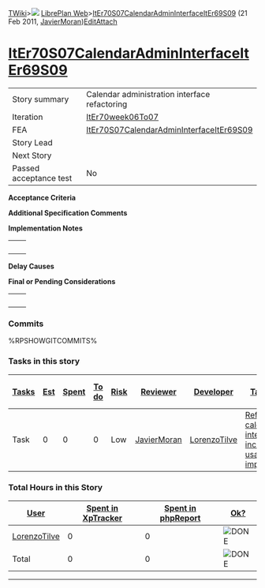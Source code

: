 [TWiki](Main_WebHome)&gt;![](/twiki/pub/TWiki/TWikiDocGraphics/web-bg-small.gif) [LibrePlan Web](LibrePlan_WebHome)&gt;[ItEr70S07CalendarAdminInterfaceItEr69S09](LibrePlan_ItEr70S07CalendarAdminInterfaceItEr69S09 "Topic revision: 2 (21 Feb 2011 - 12:34:52)") (21 Feb 2011, [JavierMoran](Main_JavierMoran))[Edit](LibrePlan_ItEr70S07CalendarAdminInterfaceItEr69S09?t=1520343660 "Edit this topic text")[Attach](/twiki/bin/attach/LibrePlan/ItEr70S07CalendarAdminInterfaceItEr69S09 "Attach an image or document to this topic")  

 [ItEr70S07CalendarAdminInterfaceItEr69S09](LibrePlan_ItEr70S07CalendarAdminInterfaceItEr69S09)
===============================================================================================

|                        |                                                                                                |
|------------------------|------------------------------------------------------------------------------------------------|
| Story summary          | Calendar administration interface refactoring                                                  |
| Iteration              | [ItEr70week06To07](LibrePlan_ItEr70week06To07)                                                 |
| FEA                    | [ItEr70S07CalendarAdminInterfaceItEr69S09](LibrePlan_ItEr70S07CalendarAdminInterfaceItEr69S09) |
| Story Lead             |                                                                                                |
| Next Story             |                                                                                                |
| Passed acceptance test | No                                                                                             |

**Acceptance Criteria**

**Additional Specification Comments**

**Implementation Notes**

|     |     |
|-----|-----|
|     |     |

**Delay Causes**

**Final or Pending Considerations**

|     |     |
|-----|-----|
|     |     |

###  Commits

%RPSHOWGITCOMMITS%

###  Tasks in this story

| [Tasks](LibrePlan_ItEr70S07CalendarAdminInterfaceItEr69S09?sortcol=0;table=2;up=0#sorted_table "Sort by this column") | [Est](LibrePlan_ItEr70S07CalendarAdminInterfaceItEr69S09?sortcol=1;table=2;up=0#sorted_table "Sort by this column") | [Spent](LibrePlan_ItEr70S07CalendarAdminInterfaceItEr69S09?sortcol=2;table=2;up=0#sorted_table "Sort by this column") | [To do](LibrePlan_ItEr70S07CalendarAdminInterfaceItEr69S09?sortcol=3;table=2;up=0#sorted_table "Sort by this column") | [Risk](LibrePlan_ItEr70S07CalendarAdminInterfaceItEr69S09?sortcol=4;table=2;up=0#sorted_table "Sort by this column") | [Reviewer](LibrePlan_ItEr70S07CalendarAdminInterfaceItEr69S09?sortcol=5;table=2;up=0#sorted_table "Sort by this column") | [Developer](LibrePlan_ItEr70S07CalendarAdminInterfaceItEr69S09?sortcol=6;table=2;up=0#sorted_table "Sort by this column") | [Task Name](LibrePlan_ItEr70S07CalendarAdminInterfaceItEr69S09?sortcol=7;table=2;up=0#sorted_table "Sort by this column") | [Start Date](LibrePlan_ItEr70S07CalendarAdminInterfaceItEr69S09?sortcol=8;table=2;up=0#sorted_table "Sort by this column") | [Est End Date](LibrePlan_ItEr70S07CalendarAdminInterfaceItEr69S09?sortcol=9;table=2;up=0#sorted_table "Sort by this column") | [End Date](LibrePlan_ItEr70S07CalendarAdminInterfaceItEr69S09?sortcol=10;table=2;up=0#sorted_table "Sort by this column") |
|-----------------------------------------------------------------------------------------------------------------------|---------------------------------------------------------------------------------------------------------------------|-----------------------------------------------------------------------------------------------------------------------|-----------------------------------------------------------------------------------------------------------------------|----------------------------------------------------------------------------------------------------------------------|--------------------------------------------------------------------------------------------------------------------------|---------------------------------------------------------------------------------------------------------------------------|---------------------------------------------------------------------------------------------------------------------------|----------------------------------------------------------------------------------------------------------------------------|------------------------------------------------------------------------------------------------------------------------------|---------------------------------------------------------------------------------------------------------------------------|
| Task                                                                                                                  | 0                                                                                                                   | 0                                                                                                                     | 0                                                                                                                     | Low                                                                                                                  | [JavierMoran](Main_JavierMoran)                                                                                          | [LorenzoTilve](Main_LorenzoTilve)                                                                                         | [Refactoring calendar interface to include some usability improvements](LibrePlan_AnA08S09CalendarAdminInterface#TasK1)   |                                                                                                                            |                                                                                                                              |                                                                                                                           |

###  Total Hours in this Story

| [User](LibrePlan_ItEr70S07CalendarAdminInterfaceItEr69S09?sortcol=0;table=3;up=0#sorted_table "Sort by this column") | [Spent in XpTracker](LibrePlan_ItEr70S07CalendarAdminInterfaceItEr69S09?sortcol=1;table=3;up=0#sorted_table "Sort by this column") | [Spent in phpReport](LibrePlan_ItEr70S07CalendarAdminInterfaceItEr69S09?sortcol=2;table=3;up=0#sorted_table "Sort by this column") | [Ok?](LibrePlan_ItEr70S07CalendarAdminInterfaceItEr69S09?sortcol=3;table=3;up=0#sorted_table "Sort by this column") |
|----------------------------------------------------------------------------------------------------------------------|------------------------------------------------------------------------------------------------------------------------------------|------------------------------------------------------------------------------------------------------------------------------------|---------------------------------------------------------------------------------------------------------------------|
| [LorenzoTilve](Main_LorenzoTilve)                                                                                    | 0                                                                                                                                  | 0                                                                                                                                  | ![DONE](/twiki/pub/TWiki/TWikiDocGraphics/choice-yes.gif "DONE")                                                    |
| Total                                                                                                                | 0                                                                                                                                  | 0                                                                                                                                  | ![DONE](/twiki/pub/TWiki/TWikiDocGraphics/choice-yes.gif "DONE")                                                    |

------------------------------------------------------------------------
